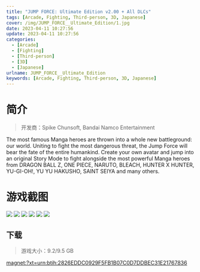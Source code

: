```yaml
---
title: "JUMP FORCE: Ultimate Edition v2.00 + All DLCs"
tags: [Arcade, Fighting, Third-person, 3D, Japanese]
cover: /img/JUMP_FORCE__Ultimate_Edition/1.jpg
date: 2023-04-11 10:27:56
update: 2023-04-11 10:27:56
categories: 
  - [Arcade]
  - [Fighting]
  - [Third-person]
  - [3D]
  - [Japanese]
urlname: JUMP_FORCE__Ultimate_Edition
keywords: [Arcade, Fighting, Third-person, 3D, Japanese]
---
```

# 简介

> 开发商：Spike Chunsoft, Bandai Namco Entertainment

The most famous Manga heroes are thrown into a whole new battleground: our world. Uniting to fight the most dangerous threat, the Jump Force will bear the fate of the entire humankind.
Create your own avatar and jump into an original Story Mode to fight alongside the most powerful Manga heroes from DRAGON BALL Z, ONE PIECE, NARUTO, BLEACH, HUNTER X HUNTER, YU-GI-OH!, YU YU HAKUSHO, SAINT SEIYA and many others.

# 游戏截图

![](/img/JUMP_FORCE__Ultimate_Edition/2.jpg)
![](/img/JUMP_FORCE__Ultimate_Edition/3.jpg)
![](/img/JUMP_FORCE__Ultimate_Edition/4.jpg)
![](/img/JUMP_FORCE__Ultimate_Edition/5.jpg)
![](/img/JUMP_FORCE__Ultimate_Edition/6.jpg)
![](/img/JUMP_FORCE__Ultimate_Edition/7.jpg)


## 下载

> 游戏大小：9.2/9.5 GB

[magnet:?xt=urn:btih:2826EDDC0929F5FB1B07C0D7DDBEC31E21767836](magnet:?xt=urn:btih:2826EDDC0929F5FB1B07C0D7DDBEC31E21767836)